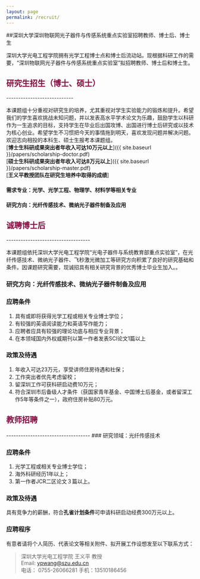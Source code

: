 ```yaml
---
layout: page
permalink: /recruit/
---
```


##深圳大学深圳物联网光子器件与传感系统重点实验室招聘教师、博士后、博士生

深圳大学光电工程学院拥有光学工程博士点和博士后流动站。现根据科研工作的需要，“深圳物联网光子器件与传感系统重点实验室”拟招聘教师、博士后和博士生。

<h2 style="color: #870A40;">研究生招生（博士、硕士）</h2>
----------------------------

本课题组十分重视对研究生的培养，尤其重视对学生实验能力的锻炼和提升。希望我们的学生喜欢挑战未知问题，并以发表高水平学术论文为乐趣，鼓励学生以科研作为一生追求的目标，支持学生在毕业后出国攻博、出国进行博士后研究或以技术为核心创业。希望学生不习惯把今天的事情拖到明天，喜欢发现问题并解决问题。欢迎志向相投的本科生、硕士生报考本课题组。<br>
[**博士生科研成果突出者年收入可达10万元以上**]({{ site.baseurl }}/papers/scholarship-doctor.pdf)<br>
[**硕士生科研成果突出者年收入可达8万元以上**]({{ site.baseurl }}/papers/scholarship-master.pdf)<br>
[**王义平教授团队在研究生培养中取得的成绩**]<br>

#### 需求专业：光学、光学工程、物理学、材料学等相关专业

#### 研究方向：光纤传感技术、微纳光子器件制备及应用

<h2 style="color: #870A40;">诚聘博士后</h2>
-----------------------------------

本课题组依托深圳大学光电工程学院“光电子器件与系统教育部重点实验室”，在光纤传感技术、微纳光子器件、飞秒激光微加工等研究方向积累了良好的研究基础和条件。因课题研究需要，现诚招具有相关研究背景的优秀博士毕业生加入。。

### 研究方向：光纤传感技术、微纳光子器件制备及应用

### 应聘条件
  
  1. 具有或即将获得光学工程或相关专业博士学位；
  2. 有较强的英语阅读能力和英语写作能力；
  3. 应聘者应具有较强的理论功底与相应专业背景；
  4. 在本领域国内外权威期刊以第一作者发表SCI论文1篇以上
  
### 政策及待遇

  1. 年收入可达23万元，享受讲师住房待遇和社保；<br>
  2. 工作突出者优先考虑留校；<br>
  3. 留深圳工作可获科研启动费10万元；<br>
  4. 符合深圳市后备级人才条件（获国家青年基金、中国博士后基金，或者留深工作5年等条件之一），政府住房补贴80万元。

<h2 style="color: #870A40;">教师招聘</h2>
-----------------------------------
### 研究领域：光纤传感技术

### 应聘条件

  1. 光学工程或相关专业博士学位；<br>
  2. 海外科研经历1年以上；
  3. 第一作者JCR二区论文３篇以上。

### 政策及待遇
 
  具有竞争力的薪酬，符合**孔雀计划条件**可申请科研启动经费300万元以上。

### 应聘程序

有意者请将个人简历、代表论文等相关附件、拟开展工作设想发至以下联系方式：

> 深圳大学光电工程学院 王义平 教授<br>
> Email: ypwang@szu.edu.cn<br>
> 电话： 0755-26066281
> 手机：13510186456


